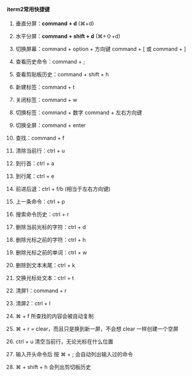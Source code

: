 

#### iterm2常用快捷键



1. 垂直分屏：**command + d** (⌘+d)
2. 水平分屏：**command + shift + d** (⌘+⇧+d)
3. 切换屏幕：command + option + 方向键 command + [ 或 command + ]
4. 查看历史命令：command + ;
5. 查看剪贴板历史：command + shift + h
  
6. 新建标签：command + t
7. 关闭标签：command + w
8. 切换标签：command + 数字 command + 左右方向键
9. 切换全屏：command + enter
10. 查找：command + f
11. 清除当前行：ctrl + u
12. 到行首：ctrl + a
13. 到行尾：ctrl + e
14. 前进后退：ctrl + f/b (相当于左右方向键)
15. 上一条命令：ctrl + p
16. 搜索命令历史：ctrl + r
17. 删除当前光标的字符：ctrl + d
18. 删除光标之前的字符：ctrl + h
19. 删除光标之前的单词：ctrl + w
20. 删除到文本末尾：ctrl + k
21. 交换光标处文本：ctrl + t
22. 清屏1：command + r
23. 清屏2：ctrl + l
24. ⌘ + f 所查找的内容会被自动复制
25. ⌘ + r = clear，而且只是换到新一屏，不会想 clear 一样创建一个空屏
26. ctrl + u 清空当前行，无论光标在什么位置
27. 输入开头命令后 按 ⌘ + ; 会自动列出输入过的命令
28. ⌘ + shift + h 会列出剪切板历史

